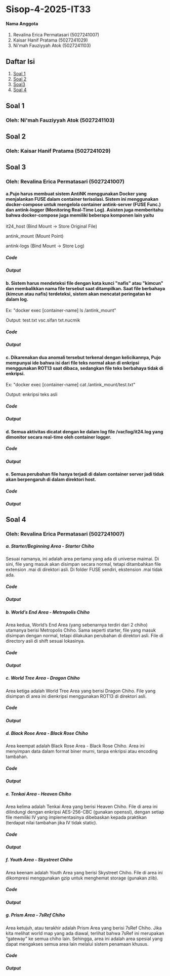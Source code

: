 # Sisop-4-2025-IT33

#### Nama Anggota
1. Revalina Erica Permatasari (5027241007)
2. Kaisar Hanif Pratama (5027241029)
3. Ni'mah Fauziyyah Atok (5027241103)

## Daftar Isi
1. [Soal 1](#soal-1)
2. [Soal 2](#soal-2)
3. [Soal3](#soal-3)
4. [Soal 4](#soal-4)

## Soal 1
### Oleh: Ni'mah Fauziyyah Atok (5027241103)

## Soal 2
### Oleh: Kaisar Hanif Pratama (5027241029)

## Soal 3
### Oleh: Revalina Erica Permatasari (5027241007)
#### a.Pujo harus membuat sistem AntiNK menggunakan Docker yang menjalankan FUSE dalam container terisolasi. Sistem ini menggunakan docker-compose untuk mengelola container antink-server (FUSE Func.) dan antink-logger (Monitoring Real-Time Log). Asisten juga memberitahu bahwa docker-compose juga memiliki beberapa komponen lain yaitu
it24_host (Bind Mount -> Store Original File)

antink_mount (Mount Point)

antink-logs (Bind Mount -> Store Log)
##### Code

##### Output

#### b. Sistem harus mendeteksi file dengan kata kunci "nafis" atau "kimcun" dan membalikkan nama file tersebut saat ditampilkan. Saat file berbahaya (kimcun atau nafis) terdeteksi, sistem akan mencatat peringatan ke dalam log.
Ex: "docker exec [container-name] ls /antink_mount" 

Output: 
test.txt  vsc.sifan  txt.nucmik
##### Code

##### Output

#### c. Dikarenakan dua anomali tersebut terkenal dengan kelicikannya, Pujo mempunyai ide bahwa isi dari file teks normal akan di enkripsi menggunakan ROT13 saat dibaca, sedangkan file teks berbahaya tidak di enkripsi. 
Ex: "docker exec [container-name] cat /antink_mount/test.txt" 

Output: 
enkripsi teks asli
##### Code

##### Output

#### d. Semua aktivitas dicatat dengan ke dalam log file /var/log/it24.log yang dimonitor secara real-time oleh container logger.
##### Code

##### Output

#### e. Semua perubahan file hanya terjadi di dalam container server jadi tidak akan berpengaruh di dalam direktori host. 
##### Code

##### Output

## Soal 4
### Oleh: Revalina Erica Permatasari (5027241007)
##### a. Starter/Beginning Area - Starter Chiho
Sesuai namanya, ini adalah area pertama yang ada di universe maimai. Di sini, file yang masuk akan disimpan secara normal, tetapi ditambahkan file extension .mai di direktori asli. Di folder FUSE sendiri, ekstension .mai tidak ada.
##### Code

##### Output

##### b. World’s End Area - Metropolis Chiho
Area kedua, World’s End Area (yang sebenarnya terdiri dari 2 chiho) utamanya berisi Metropolis Chiho. Sama seperti starter, file yang masuk disimpan dengan normal, tetapi dilakukan perubahan di direktori asli. File di directory asli di shift sesuai lokasinya.
##### Code

##### Output

##### c. World Tree Area - Dragon Chiho
Area ketiga adalah World Tree Area yang berisi Dragon Chiho. File yang disimpan di area ini dienkripsi menggunakan ROT13 di direktori asli.
##### Code

##### Output

##### d. Black Rose Area - Black Rose Chiho
Area keempat adalah Black Rose Area - Black Rose Chiho. Area ini menyimpan data dalam format biner murni, tanpa enkripsi atau encoding tambahan.
##### Code

##### Output

##### e. Tenkai Area - Heaven Chiho
Area kelima adalah Tenkai Area yang berisi Heaven Chiho. File di area ini dilindungi dengan enkripsi AES-256-CBC (gunakan openssl), dengan setiap file memiliki IV yang implementasinya dibebaskan kepada praktikan (terdapat nilai tambahan jika IV tidak static).
##### Code

##### Output

##### f. Youth Area - Skystreet Chiho
Area keenam adalah Youth Area yang berisi Skystreet Chiho. File di area ini dikompresi menggunakan gzip untuk menghemat storage (gunakan zlib).
##### Code

##### Output

##### g. Prism Area - 7sRef Chiho
Area ketujuh, atau terakhir adalah Prism Area yang berisi 7sRef Chiho. Jika kita melihat world map yang ada diawal, terlihat bahwa 7sRef ini merupakan “gateway” ke semua chiho lain. Sehingga, area ini adalah area spesial yang dapat mengakses semua area lain melalui sistem penamaan khusus.
##### Code

##### Output
